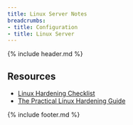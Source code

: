 ```yaml
---
title: Linux Server Notes
breadcrumbs:
- title: Configuration
- title: Linux Server
---
```

{% include header.md %}

## Resources

- [Linux Hardening Checklist](https://github.com/trimstray/linux-hardening-checklist)
- [The Practical Linux Hardening Guide](https://github.com/trimstray/the-practical-linux-hardening-guide)

{% include footer.md %}
